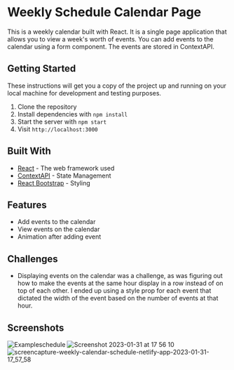# Weekly Schedule Calendar Page
This is a weekly calendar built with React. It is a single page application that allows you to view a week's worth of events. You can add events to the calendar using a form component. The events are stored in ContextAPI.

## Getting Started
These instructions will get you a copy of the project up and running on your local machine for development and testing purposes.

1. Clone the repository
2. Install dependencies with `npm install`
3. Start the server with `npm start`
4. Visit `http://localhost:3000`

## Built With
* [React](https://reactjs.org/) - The web framework used
* [ContextAPI](https://reactjs.org/docs/context.html) - State Management
* [React Bootstrap](https://react-bootstrap.github.io/) - Styling

## Features
* Add events to the calendar
* View events on the calendar
* Animation after adding event

## Challenges
* Displaying events on the calendar was a challenge, as was figuring out how to make the events at the same hour display in a row instead of on top of each other. I ended up using a style prop for each event that dictated the width of the event based on the number of events at that hour. 

## Screenshots

![Exampleschedule](https://user-images.githubusercontent.com/92634994/215843536-37685432-1461-44c7-a7f1-341382c2a23a.png)
![Screenshot 2023-01-31 at 17 56 10](https://user-images.githubusercontent.com/92634994/215843635-c0b5f61e-612f-477b-935e-7c5680158704.png)
![screencapture-weekly-calendar-schedule-netlify-app-2023-01-31-17_57_58](https://user-images.githubusercontent.com/92634994/215844105-ceb9a516-0ec3-4d11-a183-880ea5f595a1.png)
